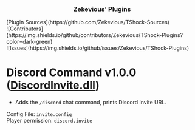 <h3 align="center">Zekevious' Plugins</h3>
[Plugin Sources](https://github.com/Zekevious/TShock-Sources) <br>
![Contributors](https://img.shields.io/github/contributors/Zekevious/TShock-Plugins?color=dark-green) <br>
![Issues](https://img.shields.io/github/issues/Zekevious/TShock-Plugins) <br>
  
# Discord Command v1.0.0 ([DiscordInvite.dll](https://github.com/Zekevious/TShock-Plugins/blob/main/DiscordInvite.dll))
- Adds the ``/discord`` chat command, prints Discord invite URL.

Config File: ``invite.config``<br>
Player permission: ``discord.invite``
